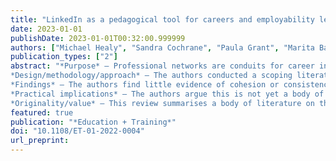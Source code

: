```yaml
---
title: "LinkedIn as a pedagogical tool for careers and employability learning: a scoping review of the literature."
date: 2023-01-01
publishDate: 2023-01-01T00:32:00.999999
authors: ["Michael Healy", "Sandra Cochrane", "Paula Grant", "Marita Basson"]
publication_types: ["2"]
abstract: "*Purpose* – Professional networks are conduits for career insight, vehicles for career exploration and incubators of professional identity. Accordingly, LinkedIn is a rich environment for university students’ careers and employability learning. In this article, the authors review how the pedagogical use of LinkedIn has been conceived, implemented and evaluated in higher education research.  
*Design/methodology/approach* – The authors conducted a scoping literature review on research articles and chapters investigating the use of LinkedIn for careers and employability learning. The authors conducted a systematic database search and screened the results, resulting in 30 eligible studies. Each study was analysed for research characteristics, theoretical foundations, reported affordances or outcomes and critical concerns. 
*Findings* – The authors find little evidence of cohesion or consistency in the existing research. Studies draw on different theoretical and methodological approaches and use different measures of networking behaviours and competencies. Studies tend not to consider ethical concerns about using LinkedIn as a pedagogical tool.  
*Practical implications* – The authors argue this is not yet a body of research that supports the synthesis necessary for a reliable evidence base. The authors recommend that educators employing LinkedIn in the curriculum ground their work in more coherent, cohesive and integrated theories of careers and employability learning. 
*Originality/value* – This review summarises a body of literature on the use of LinkedIn as a pedagogical tool for careers and employability learning in higher education. This review describes and critiques the beginnings of an evidence-base from which educators can further investigate how students can be supported to develop their online professional networking skills."
featured: true
publication: "*Education + Training*"
doi: "10.1108/ET-01-2022-0004"
url_preprint:
---
```

